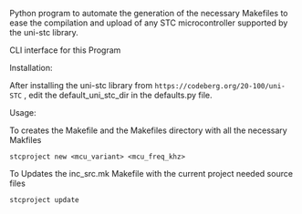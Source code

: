 Python program to automate the generation of the necessary Makefiles to ease the compilation and upload of any STC microcontroller
supported by the uni-stc library.

CLI interface for this Program

Installation:

After installing the uni-stc library from `https://codeberg.org/20-100/uni-STC` , edit the default_uni_stc_dir in the defaults.py file.

Usage: 

To creates the Makefile and the Makefiles directory with all the necessary Makfiles

    stcproject new <mcu_variant> <mcu_freq_khz> 

To Updates the inc_src.mk Makefile with the current project needed source files

    stcproject update 
